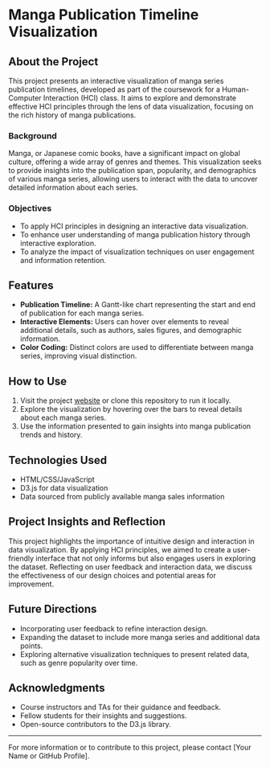 # Manga Publication Timeline Visualization

## About the Project
This project presents an interactive visualization of manga series publication timelines, developed as part of the coursework for a Human-Computer Interaction (HCI) class. It aims to explore and demonstrate effective HCI principles through the lens of data visualization, focusing on the rich history of manga publications.

### Background
Manga, or Japanese comic books, have a significant impact on global culture, offering a wide array of genres and themes. This visualization seeks to provide insights into the publication span, popularity, and demographics of various manga series, allowing users to interact with the data to uncover detailed information about each series.

### Objectives
- To apply HCI principles in designing an interactive data visualization.
- To enhance user understanding of manga publication history through interactive exploration.
- To analyze the impact of visualization techniques on user engagement and information retention.

## Features
- **Publication Timeline:** A Gantt-like chart representing the start and end of publication for each manga series.
- **Interactive Elements:** Users can hover over elements to reveal additional details, such as authors, sales figures, and demographic information.
- **Color Coding:** Distinct colors are used to differentiate between manga series, improving visual distinction.

## How to Use
1. Visit the project [website](#) or clone this repository to run it locally.
2. Explore the visualization by hovering over the bars to reveal details about each manga series.
3. Use the information presented to gain insights into manga publication trends and history.

## Technologies Used
- HTML/CSS/JavaScript
- D3.js for data visualization
- Data sourced from publicly available manga sales information

## Project Insights and Reflection
This project highlights the importance of intuitive design and interaction in data visualization. By applying HCI principles, we aimed to create a user-friendly interface that not only informs but also engages users in exploring the dataset. Reflecting on user feedback and interaction data, we discuss the effectiveness of our design choices and potential areas for improvement.

## Future Directions
- Incorporating user feedback to refine interaction design.
- Expanding the dataset to include more manga series and additional data points.
- Exploring alternative visualization techniques to present related data, such as genre popularity over time.

## Acknowledgments
- Course instructors and TAs for their guidance and feedback.
- Fellow students for their insights and suggestions.
- Open-source contributors to the D3.js library.

---
For more information or to contribute to this project, please contact [Your Name or GitHub Profile].
